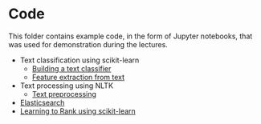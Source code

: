 # Code

This folder contains example code, in the form of Jupyter notebooks, that was used for demonstration during the lectures.

  * Text classification using scikit-learn
    - [Building a text classifier](text_classification.ipynb)
    - [Feature extraction from text](text_feature_extraction.ipynb)
  * Text processing using NLTK
    - [Text preprocessing](text_preprocessing_nltk.ipynb)
  * [Elasticsearch](elasticsearch/)  
  * [Learning to Rank using scikit-learn](LTR.ipynb)
